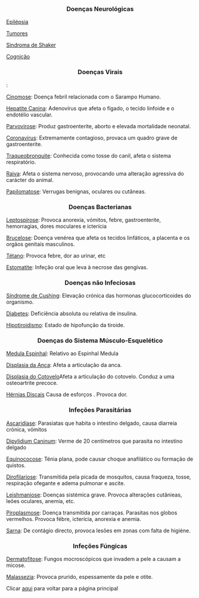 <h3 style="text-align:center">Doenças Neurológicas</h3>

[Epilépsia](https://pt.wikipedia.org/wiki/Epilepsia)

[Tumores](https://pt.wikipedia.org/wiki/Neoplasia)

[Sindroma de Shaker](https://westiefoundation.org/files/galleries/white-shaker-ebook.pdf)

[Cognição](https://pt.wikipedia.org/wiki/Cogni%C3%A7%C3%A3o_social)

<h3 style="text-align:center">Doenças Virais</h3>: 
    
[Cinomose](https://pt.wikipedia.org/wiki/Cinomose): Doença febril relacionada com o Sarampo Humano.

[Hepatite Canina](https://pt.wikipedia.org/wiki/Hepatite_infecciosa_canina): Adenovírus que afeta o fígado, o tecido linfoide e o endotélio vascular.

[Parvovirose](https://pt.wikipedia.org/wiki/Parvov%C3%ADrus): Produz gastroenterite, aborto e elevada mortalidade neonatal. 

[Coronavirus](https://pt.wikipedia.org/wiki/Coronav%C3%ADrus): Extremamente contagioso, provaca um quadro grave de gastroenterite. 

[Traqueobronquite](https://pt.wikipedia.org/wiki/Traqueobronquite_aguda): Conhecida como tosse do canil, afeta o sistema respiratório. 

[Raiva](https://pt.wikipedia.org/wiki/Raiva_(doen%C3%A7a)): Afeta o sistema nervoso, provocando uma alteração agressiva do carácter do animal. 

[Papilomatose](https://pt.wikipedia.org/wiki/Papilomatose_respirat%C3%B3ria): Verrugas benignas, oculares ou cutâneas. 

<h3 style="text-align:center">Doenças Bacterianas</h3>

[Leptospirose](https://pt.wikipedia.org/wiki/Leptospirose): Provoca anorexia, vómitos, febre, gastroenterite, hemorragias, dores moculares e icterícia

[Brucelose](https://pt.wikipedia.org/wiki/Brucelose): Doença venérea que afeta os tecidos linfáticos, a placenta e os orgãos genitais masculinos. 

[Tétano](https://pt.wikipedia.org/wiki/T%C3%A9tano): Provoca febre, dor ao urinar, etc

[Estomatite](https://pt.wikipedia.org/wiki/Estomatite): Infeção oral que leva à necrose das gengivas. 

<h3 style="text-align:center">Doenças não Infeciosas</h3>

[Síndrome de Cushing](https://pt.wikipedia.org/wiki/S%C3%ADndrome_de_Cushing): Elevação crónica das hormonas glucocorticoides do organismo. 

[Diabetes](https://pt.wikipedia.org/wiki/Diabetes_mellitus): Deficiência absoluta ou relativa de insulina. 

[Hipotiroidismo](https://pt.wikipedia.org/wiki/Hipotiroidismo): Estado de hipofunção da tiroide.

<h3 style="text-align:center">Doenças do Sistema Músculo-Esquelético</h3>

[Medula Espinhal](https://pt.wikipedia.org/wiki/Medula_espinhal): Relativo ao Espinhal Medula

[Displasia da Anca](https://pt.wikipedia.org/wiki/Displasia_de_desenvolvimento_da_anca): Afeta a articulação da anca. 

[Displasia do Cotovelo](https://pt.wikipedia.org/wiki/Displasia_de_cotovelo)Afeta a articulação do cotovelo. Conduz a uma osteoartrite precoce. 

[Hérnias Discais](https://pt.wikipedia.org/wiki/H%C3%A9rnia_de_disco) Causa de esforços . Provoca dor. 

<h3 style="text-align:center">Infeções Parasitárias</h3>

[Ascaridíase](https://pt.wikipedia.org/wiki/Ascarid%C3%ADase): Parasiatas que habita o intestino delgado, causa diarreia crónica, vómitos

[Dipylidium Caninum](https://pt.wikipedia.org/wiki/Dipylidium_caninum): Verme de 20 centímetros que parasita no intestino delgado

[Equinococose](https://pt.wikipedia.org/wiki/Equinococose): Ténia plana, pode causar choque anafilático ou formação de quistos. 

[Dirofilariose](https://pt.wikipedia.org/wiki/Dirofilariose): Transmitida pela picada de mosquitos, causa fraqueza, tosse, respiração ofegante e adema pulmonar e ascite.

[Leishmaniose](https://pt.wikipedia.org/wiki/Leishmaniose_canina): Doenças sistémica grave. Provoca alterações cutânieas, leões oculares, anemia, etc.

[Piroplasmose](https://pt.wikipedia.org/wiki/Babesiose): Doença transmitida por carraças. Parasitas nos globos vermelhos. Provoca fébre, icterícia, anorexia e anemia. 

[Sarna](https://pt.wikipedia.org/wiki/Sarna): De contágio directo, provoca lesões em zonas com falta de higiéne.
 
<h3 style="text-align:center">Infeções Fúngicas</h3>

[Dermatofitose](https://pt.wikipedia.org/wiki/Dermatofitose): Fungos mocroscópicos que invadem a pele a causam a micose. 

[Malassezia](https://pt.wikipedia.org/wiki/Malassezia): Provoca prurido, espessamente da pele e otite. 

Clicar [aqui](../README.md) para voltar para a página principal

